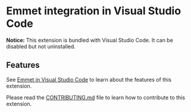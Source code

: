 # Emmet integration in Visual Studio Code

**Notice:** This extension is bundled with Visual Studio Code. It can be
disabled but not uninstalled.

## Features

See
[Emmet in Visual Studio Code](https://code.visualstudio.com/docs/editor/emmet)
to learn about the features of this extension.

Please read the
[CONTRIBUTING.md](https://github.com/microsoft/vscode/blob/master/extensions/emmet/CONTRIBUTING.md)
file to learn how to contribute to this extension.
